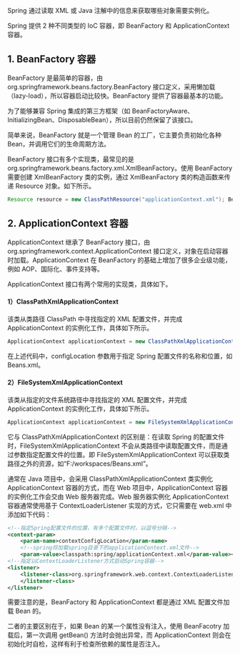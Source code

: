 Spring 通过读取 XML 或 Java 注解中的信息来获取哪些对象需要实例化。

Spring 提供 2 种不同类型的 IoC 容器，即 BeanFactory 和 ApplicationContext 容器。

## 1. BeanFactory 容器

BeanFactory 是最简单的容器，由 org.springframework.beans.factory.BeanFactory 接口定义，采用懒加载（lazy-load），所以容器启动比较快。BeanFactory 提供了容器最基本的功能。

为了能够兼容 Spring 集成的第三方框架（如 BeanFactoryAware、InitializingBean、DisposableBean），所以目前仍然保留了该接口。

简单来说，BeanFactory 就是一个管理 Bean 的工厂，它主要负责初始化各种 Bean，并调用它们的生命周期方法。

BeanFactory 接口有多个实现类，最常见的是 org.springframework.beans.factory.xml.XmlBeanFactory。使用 BeanFactory 需要创建 XmlBeanFactory 类的实例，通过 XmlBeanFactory 类的构造函数来传递 Resource 对象。如下所示。

```java
Resource resource = new ClassPathResource("applicationContext.xml"); BeanFactory factory = new XmlBeanFactory(resource);  
```

## 2. ApplicationContext 容器

ApplicationContext 继承了 BeanFactory 接口，由 org.springframework.context.ApplicationContext 接口定义，对象在启动容器时加载。ApplicationContext 在 BeanFactory 的基础上增加了很多企业级功能，例如 AOP、国际化、事件支持等。

ApplicationContext 接口有两个常用的实现类，具体如下。

#### 1）ClassPathXmlApplicationContext

该类从类路径 ClassPath 中寻找指定的 XML 配置文件，并完成 ApplicationContext 的实例化工作，具体如下所示。

```java
ApplicationContext applicationContext = new ClassPathXmlApplicationContext(String configLocation);
```

在上述代码中，configLocation 参数用于指定 Spring 配置文件的名称和位置，如 Beans.xml。

#### 2）FileSystemXmlApplicationContext

该类从指定的文件系统路径中寻找指定的 XML 配置文件，并完成 ApplicationContext 的实例化工作，具体如下所示。

```java
ApplicationContext applicationContext = new FileSystemXmlApplicationContext(String configLocation);
```

它与 ClassPathXmlApplicationContext 的区别是：在读取 Spring 的配置文件时，FileSystemXmlApplicationContext 不会从类路径中读取配置文件，而是通过参数指定配置文件的位置。即 FileSystemXmlApplicationContext 可以获取类路径之外的资源，如“F:/workspaces/Beans.xml”。

通常在 Java 项目中，会采用 ClassPathXmlApplicationContext 类实例化 ApplicationContext 容器的方式，而在 Web 项目中，ApplicationContext 容器的实例化工作会交由 Web 服务器完成。Web 服务器实例化 ApplicationContext 容器通常使用基于 ContextLoaderListener 实现的方式，它只需要在 web.xml 中添加如下代码：

```xml
<!--指定Spring配置文件的位置，有多个配置文件时，以逗号分隔-->
<context-param>    
    <param-name>contextConfigLocation</param-name> 
    <!--spring将加载spring目录下的applicationContext.xml文件-->   
    <param-value>classpath:spring/applicationContext.xml</param-value></context-param>
<!--指定以ContextLoaderListener方式启动Spring容器-->
<listener>
    <listener-class>org.springframework.web.context.ContextLoaderListener    
    </listener-class>
</listener>
```

需要注意的是，BeanFactory 和 ApplicationContext 都是通过 XML 配置文件加载 Bean 的。

二者的主要区别在于，如果 Bean 的某一个属性没有注入，使用 BeanFacotry 加载后，第一次调用 getBean() 方法时会抛出异常，而 ApplicationContext 则会在初始化时自检，这样有利于检查所依赖的属性是否注入。